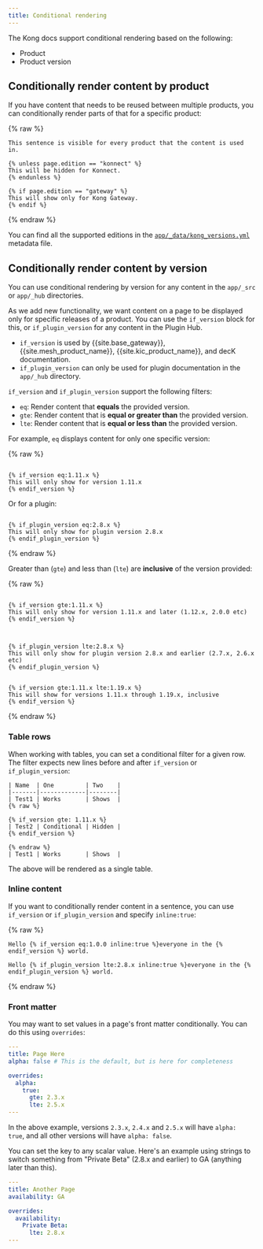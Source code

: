 ```yaml
---
title: Conditional rendering
---
```


The Kong docs support conditional rendering based on the following:
* Product
* Product version


## Conditionally render content by product

If you have content that needs to be reused between multiple products, you can conditionally render parts of that 
for a specific product:

{% raw %}
```
This sentence is visible for every product that the content is used in.

{% unless page.edition == "konnect" %}
This will be hidden for Konnect.
{% endunless %}

{% if page.edition == "gateway" %}
This will show only for Kong Gateway.
{% endif %}
```
{% endraw %}

You can find all the supported editions in the [`app/_data/kong_versions.yml`](https://github.com/Kong/docs.konghq.com/blob/main/app/_data/kong_versions.yml) metadata file. 


## Conditionally render content by version

You can use conditional rendering by version for any content in the `app/_src` or `app/_hub` directories.

As we add new functionality, we want content on a page to be displayed only for specific releases of a product. 
You can use the `if_version` block for this, or `if_plugin_version` for any content in the Plugin Hub.

* `if_version` is used by {{site.base_gateway}}, {{site.mesh_product_name}}, {{site.kic_product_name}}, and decK documentation.
* `if_plugin_version` can only be used for plugin documentation in the `app/_hub` directory.

`if_version` and `if_plugin_version` support the following filters:
* `eq`: Render content that **equals** the provided version.
* `gte`: Render content that is **equal or greater than** the provided version.
* `lte`: Render content that is **equal or less than** the provided version.

For example, `eq` displays content for only one specific version:

{% raw %}

```

{% if_version eq:1.11.x %}
This will only show for version 1.11.x
{% endif_version %}

```

Or for a plugin:
```

{% if_plugin_version eq:2.8.x %}
This will only show for plugin version 2.8.x
{% endif_plugin_version %}

```
{% endraw %}

Greater than (`gte`) and less than (`lte`) are **inclusive** of the version provided:

{% raw %}
```

{% if_version gte:1.11.x %}
This will only show for version 1.11.x and later (1.12.x, 2.0.0 etc)
{% endif_version %}



{% if_plugin_version lte:2.8.x %}
This will only show for plugin version 2.8.x and earlier (2.7.x, 2.6.x etc)
{% endif_plugin_version %}


{% if_version gte:1.11.x lte:1.19.x %}
This will show for versions 1.11.x through 1.19.x, inclusive
{% endif_version %}
```
{% endraw %}

### Table rows

When working with tables, you can set a conditional filter for a given row. 
The filter expects new lines before and after `if_version` or `if_plugin_version`:

```
| Name  | One         | Two    |
|-------|-------------|--------|
| Test1 | Works       | Shows  |
{% raw %}

{% if_version gte: 1.11.x %}
| Test2 | Conditional | Hidden |
{% endif_version %}

{% endraw %}
| Test1 | Works       | Shows  |
```

The above will be rendered as a single table.

### Inline content

If you want to conditionally render content in a sentence, you can use `if_version` or `if_plugin_version`
and specify `inline:true`:

{% raw %}
```
Hello {% if_version eq:1.0.0 inline:true %}everyone in the {% endif_version %} world.

Hello {% if_plugin_version lte:2.8.x inline:true %}everyone in the {% endif_plugin_version %} world.
```
{% endraw %}

### Front matter

You may want to set values in a page's front matter conditionally. You can do this using `overrides`:

```yaml
---
title: Page Here
alpha: false # This is the default, but is here for completeness

overrides:
  alpha:
    true:
      gte: 2.3.x
      lte: 2.5.x
---
```

In the above example, versions `2.3.x`, `2.4.x` and `2.5.x` will have `alpha: true`, and all other versions will have `alpha: false`.

You can set the key to any scalar value. Here's an example using strings to switch something from "Private Beta" (2.8.x and earlier) to GA (anything later than this).

```yaml
---
title: Another Page
availability: GA

overrides:
  availability:
    Private Beta:
      lte: 2.8.x
---
```